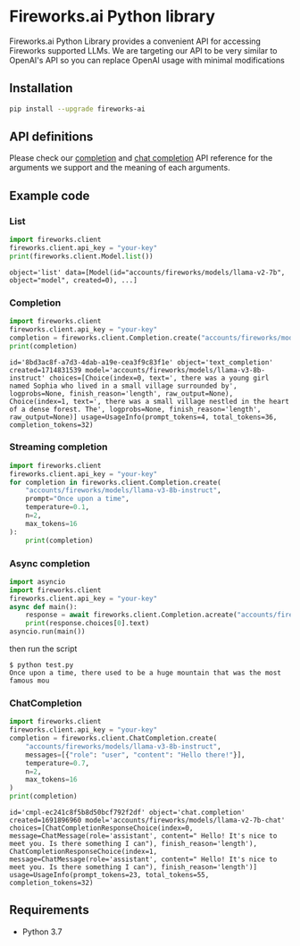 # Fireworks.ai Python library

Fireworks.ai Python Library provides a convenient API for accessing Fireworks supported LLMs. We are targeting our API to be very similar to OpenAI's API so you can replace OpenAI usage with minimal modifications

## Installation

```sh
pip install --upgrade fireworks-ai
```

## API definitions
Please check our [completion](https://fireworksai.readme.io/reference/createchatcompletion) and [chat completion](https://fireworksai.readme.io/reference/createcompletion) API reference for the arguments we support and the meaning of each arguments.

## Example code

### List

```python
import fireworks.client
fireworks.client.api_key = "your-key"
print(fireworks.client.Model.list())
```

```
object='list' data=[Model(id="accounts/fireworks/models/llama-v2-7b", object="model", created=0), ...]
```

### Completion

```python
import fireworks.client
fireworks.client.api_key = "your-key"
completion = fireworks.client.Completion.create("accounts/fireworks/models/llama-v3-8b-instruct", "Once upon a time", temperature=0.1, n=2, max_tokens=16)
print(completion)
```

```
id='8bd3ac8f-a7d3-4dab-a19e-cea3f9c83f1e' object='text_completion' created=1714831539 model='accounts/fireworks/models/llama-v3-8b-instruct' choices=[Choice(index=0, text=', there was a young girl named Sophia who lived in a small village surrounded by', logprobs=None, finish_reason='length', raw_output=None), Choice(index=1, text=', there was a small village nestled in the heart of a dense forest. The', logprobs=None, finish_reason='length', raw_output=None)] usage=UsageInfo(prompt_tokens=4, total_tokens=36, completion_tokens=32)
```

### Streaming completion

```python
import fireworks.client
fireworks.client.api_key = "your-key"
for completion in fireworks.client.Completion.create(
    "accounts/fireworks/models/llama-v3-8b-instruct",
    prompt="Once upon a time",
    temperature=0.1,
    n=2,
    max_tokens=16
):
    print(completion)
```


### Async completion

```python
import asyncio
import fireworks.client
fireworks.client.api_key = "your-key"
async def main():
    response = await fireworks.client.Completion.acreate("accounts/fireworks/models/llama-v3-8b-instruct", "Once upon a time", echo=True, max_tokens=16)
    print(response.choices[0].text)
asyncio.run(main())
```

then run the script

```
$ python test.py
Once upon a time, there used to be a huge mountain that was the most famous mou
```

### ChatCompletion

```python
import fireworks.client
fireworks.client.api_key = "your-key"
completion = fireworks.client.ChatCompletion.create(
    "accounts/fireworks/models/llama-v3-8b-instruct",
    messages=[{"role": "user", "content": "Hello there!"}],
    temperature=0.7,
    n=2,
    max_tokens=16
)
print(completion)
```

```
id='cmpl-ec241c8f5b8d50bcf792f2df' object='chat.completion' created=1691896960 model='accounts/fireworks/models/llama-v2-7b-chat' choices=[ChatCompletionResponseChoice(index=0, message=ChatMessage(role='assistant', content=" Hello! It's nice to meet you. Is there something I can"), finish_reason='length'), ChatCompletionResponseChoice(index=1, message=ChatMessage(role='assistant', content=" Hello! It's nice to meet you. Is there something I can"), finish_reason='length')] usage=UsageInfo(prompt_tokens=23, total_tokens=55, completion_tokens=32)
```

## Requirements

- Python 3.7
